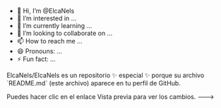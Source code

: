 - 👋 Hi, I’m @ElcaNels
- 👀 I’m interested in ...
- 🌱 I’m currently learning ...
- 💞️ I’m looking to collaborate on ...
- 📫 How to reach me ...
- 😄 Pronouns: ...
- ⚡ Fun fact: ...

<!---
ElcaNels/ElcaNels is a ✨ special ✨ repository because its `README.md` (this file) appears on your GitHub profile.
You can click the Preview link to take a look at your changes.
--->ElcaNels/ElcaNels es un repositorio ✨ especial ✨ porque su archivo `README.md` (este archivo) aparece en tu perfil de GitHub.
Puedes hacer clic en el enlace Vista previa para ver los cambios.
--->
